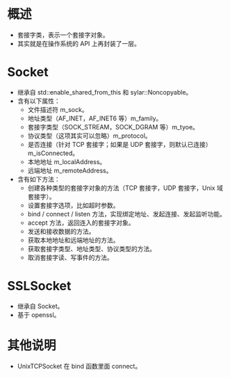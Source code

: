 # 概述

- 套接字类，表示一个套接字对象。
- 其实就是在操作系统的 API 上再封装了一层。


# Socket

- 继承自 std::enable_shared_from_this<Socket> 和 sylar::Noncopyable。
- 含有以下属性：
	- 文件描述符 m_sock。
	- 地址类型（AF_INET，AF_INET6 等）m_family。
	- 套接字类型（SOCK_STREAM，SOCK_DGRAM 等）m_tyoe。
	- 协议类型（这项其实可以忽略）m_protocol。
	- 是否连接（针对 TCP 套接字；如果是 UDP 套接字，则默认已连接）m_isConnected。
	- 本地地址 m_localAddress。
	- 远端地址 m_remoteAddress。
- 含有如下方法：
	- 创建各种类型的套接字对象的方法（TCP 套接字，UDP 套接字，Unix 域套接字）。
	- 设置套接字选项，比如超时参数。
	- bind / connect / listen 方法，实现绑定地址、发起连接、发起监听功能。
	- accept 方法，返回连入的套接字对象。
	- 发送和接收数据的方法。
	- 获取本地地址和远端地址的方法。
	- 获取套接字类型、地址类型、协议类型的方法。
	- 取消套接字读、写事件的方法。


# SSLSocket

- 继承自 Socket。
- 基于 openssl。


# 其他说明

- UnixTCPSocket 在 bind 函数里面 connect。
